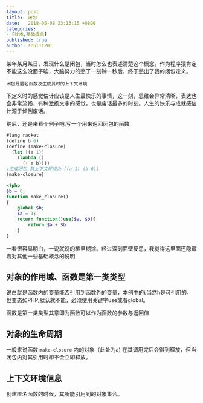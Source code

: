 ```yaml
---
layout: post
title:  闭包
date:   2018-05-08 23:13:15 +0800
categories: 
- [技术,基础概念]
published: true
author: soul11201
---
```


某年某月某日，发现什么是闭包，当时怎么也表述清楚这个概念。作为程序猿肯定不能这么没面子唉，大脑努力的憋了一刻钟一秒后，终于憋出了我的闭包定义。
    
    闭包是匿名函数及生成其时的上下文环境

下定义时的感觉估计应该是人生最快乐的事情，这一刻，思维会异常清晰，表达也会非常流畅，有种激扬文字的感觉，也是废话最多的时刻。人生的快乐与成就感估计源于倾倒废话。

纳尼，还是来看个例子吧,写一个用来返回闭包的函数:

```scheme
#lang racket
(define b 6)
(define (make-closure)
  (let [(a 1)]
    (lambda ()
      (+ a b))))
;生成闭包,其上下文环境为 [(a 1) (b 6)]
(make-closure)
```

```php
<?php
$b = 6;
function make_closure()
{
    global $b;
    $a = 1;
    return function()use($a, $b){
        return $a + $b
    }
}
```

一看很容易明白，一说就说的稀里糊涂。经过深刻面壁反思，我觉得这里面还隐藏着对其他一些基础概念的说明

## 对象的作用域、函数是第一类类型
说白就是函数内的变量能否引用到函数外的变量，本例中的`b`当然h是可引用的，但变态如PHP,默认就不能，必须使用关键字use或者global。

函数是第一类类型其意即为函数可以作为函数的参数与返回值

## 对象的生命周期
一般来说函数 `make-closure` 内的对象（此处为a) 在其调用完后会得到释放，但当闭包内对其引用时却不会立即释放。


<!-- ## 词法作用域 -->

## 上下文环境信息

创建匿名函数的时候，其所能引用到的对象集合。

<!-- ## 动态作用域 -->

